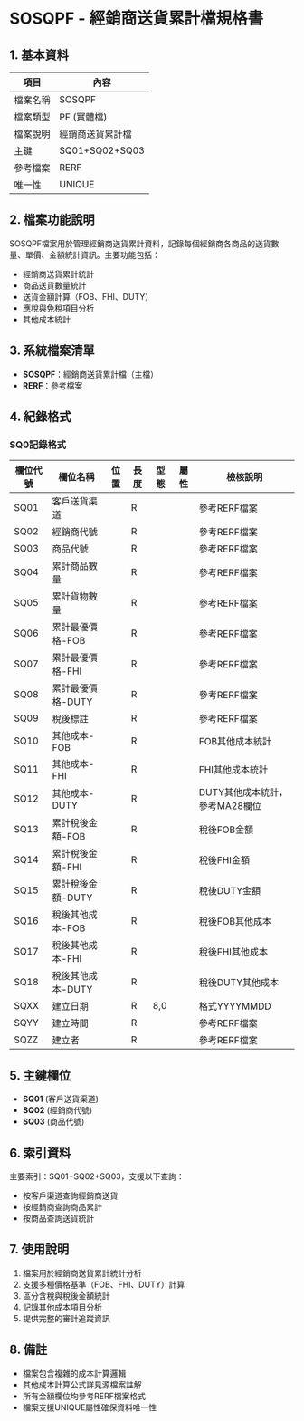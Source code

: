 # SOSQPF - 經銷商送貨累計檔規格書

## 1. 基本資料

| 項目 | 內容 |
|------|------|
| 檔案名稱 | SOSQPF |
| 檔案類型 | PF (實體檔) |
| 檔案說明 | 經銷商送貨累計檔 |
| 主鍵 | SQ01+SQ02+SQ03 |
| 參考檔案 | RERF |
| 唯一性 | UNIQUE |

## 2. 檔案功能說明

SOSQPF檔案用於管理經銷商送貨累計資料，記錄每個經銷商各商品的送貨數量、單價、金額統計資訊。主要功能包括：

- 經銷商送貨累計統計
- 商品送貨數量統計
- 送貨金額計算（FOB、FHI、DUTY）
- 應稅與免稅項目分析
- 其他成本統計

## 3. 系統檔案清單

- **SOSQPF**：經銷商送貨累計檔（主檔）
- **RERF**：參考檔案

## 4. 紀錄格式

### SQ0記錄格式

| 欄位代號 | 欄位名稱 | 位置 | 長度 | 型態 | 屬性 | 檢核說明 |
|----------|----------|------|------|------|------|----------|
| SQ01 | 客戶送貨渠道 | | R | | | 參考RERF檔案 |
| SQ02 | 經銷商代號 | | R | | | 參考RERF檔案 |
| SQ03 | 商品代號 | | R | | | 參考RERF檔案 |
| SQ04 | 累計商品數量 | | R | | | 參考RERF檔案 |
| SQ05 | 累計貨物數量 | | R | | | 參考RERF檔案 |
| SQ06 | 累計最優價格-FOB | | R | | | 參考RERF檔案 |
| SQ07 | 累計最優價格-FHI | | R | | | 參考RERF檔案 |
| SQ08 | 累計最優價格-DUTY | | R | | | 參考RERF檔案 |
| SQ09 | 稅後標註 | | R | | | 參考RERF檔案 |
| SQ10 | 其他成本-FOB | | R | | | FOB其他成本統計 |
| SQ11 | 其他成本-FHI | | R | | | FHI其他成本統計 |
| SQ12 | 其他成本-DUTY | | R | | | DUTY其他成本統計，參考MA28欄位 |
| SQ13 | 累計稅後金額-FOB | | R | | | 稅後FOB金額 |
| SQ14 | 累計稅後金額-FHI | | R | | | 稅後FHI金額 |
| SQ15 | 累計稅後金額-DUTY | | R | | | 稅後DUTY金額 |
| SQ16 | 稅後其他成本-FOB | | R | | | 稅後FOB其他成本 |
| SQ17 | 稅後其他成本-FHI | | R | | | 稅後FHI其他成本 |
| SQ18 | 稅後其他成本-DUTY | | R | | | 稅後DUTY其他成本 |
| SQXX | 建立日期 | | R | 8,0 | | 格式YYYYMMDD |
| SQYY | 建立時間 | | R | | | 參考RERF檔案 |
| SQZZ | 建立者 | | R | | | 參考RERF檔案 |

## 5. 主鍵欄位

- **SQ01** (客戶送貨渠道)
- **SQ02** (經銷商代號)  
- **SQ03** (商品代號)

## 6. 索引資料

主要索引：SQ01+SQ02+SQ03，支援以下查詢：
- 按客戶渠道查詢經銷商送貨
- 按經銷商查詢商品累計
- 按商品查詢送貨統計

## 7. 使用說明

1. 檔案用於經銷商送貨累計統計分析
2. 支援多種價格基準（FOB、FHI、DUTY）計算
3. 區分含稅與稅後金額統計
4. 記錄其他成本項目分析
5. 提供完整的審計追蹤資訊

## 8. 備註

- 檔案包含複雜的成本計算邏輯
- 其他成本計算公式詳見源檔案註解
- 所有金額欄位均參考RERF檔案格式
- 檔案支援UNIQUE屬性確保資料唯一性 